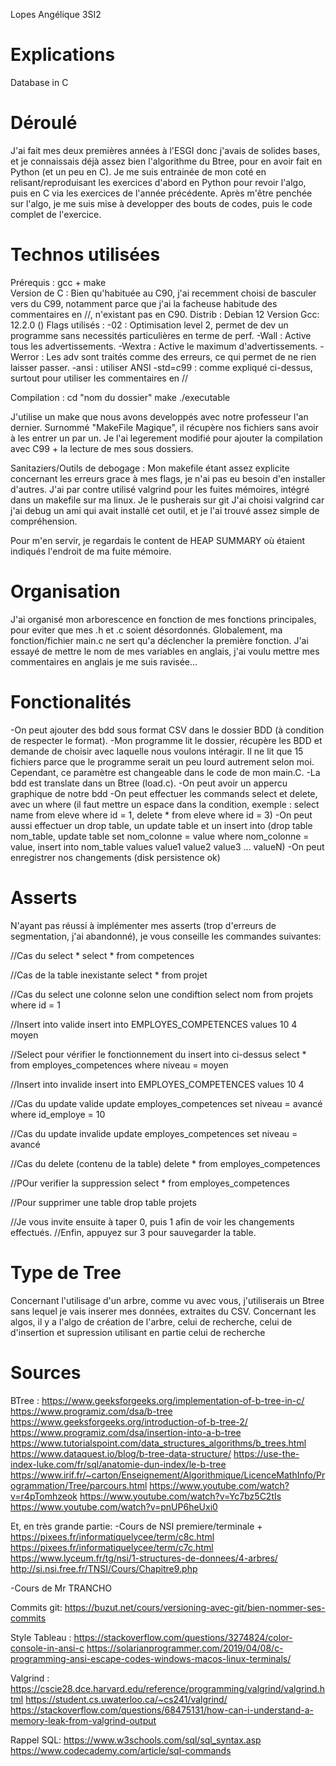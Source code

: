 Lopes Angélique 3SI2

# Explications
Database in C


# Déroulé 
J'ai fait mes deux premières années à l'ESGI donc j'avais de solides bases, et je connaissais déjà assez bien l'algorithme du Btree, pour en avoir fait en Python (et un peu en C).
Je me suis entrainée de mon coté en relisant/reproduisant les exercices d'abord en Python pour revoir l'algo, puis en C via les exercices de l'année précédente.
Après m'être penchée sur l'algo, je me suis mise à developper des bouts de codes, puis le code complet de l'exercice.

# Technos utilisées
Prérequis : gcc + make          
Version de C : Bien qu'habituée au C90, j'ai recemment choisi de basculer vers du C99, notamment parce que j'ai la facheuse habitude des commentaires en //, n'existant pas en C90.
Distrib : Debian 12
Version Gcc: 12.2.0 ()
Flags utilisés :
    -02 : Optimisation level 2, permet de dev un programme sans necessités particulières en terme de perf. 
    -Wall : Active tous les advertissements. 
    -Wextra : Active le maximum d'advertissements.
    -Werror : Les adv sont traités comme des erreurs, ce qui permet de ne rien laisser passer.
    -ansi : utiliser ANSI
    -std=c99 : comme expliqué ci-dessus, surtout pour utiliser les commentaires en //

Compilation :   cd "nom du dossier"
                make
                ./executable

J'utilise un make que nous avons developpés avec notre professeur l'an dernier. Surnommé "MakeFile Magique", il récupère nos fichiers sans avoir à les entrer un par un. Je l'ai legerement modifié pour ajouter la compilation avec C99 + la lecture de mes sous dossiers.

Sanitaziers/Outils de debogage :
Mon makefile étant assez explicite concernant les erreurs grace à mes flags, je n'ai pas eu besoin d'en installer d'autres.
J'ai par contre utilisé valgrind pour les fuites mémoires, intégré dans un makefile sur ma linux. Je le pusherais sur git
J'ai choisi valgrind car j'ai debug un ami qui avait installé cet outil, et je l'ai trouvé assez simple de compréhension.

Pour m'en servir, je regardais le content de HEAP SUMMARY où étaient indiqués l'endroit de ma fuite mémoire.


# Organisation
J'ai organisé mon arborescence en fonction de mes fonctions principales, pour eviter que mes .h et .c soient désordonnés.
Globalement, ma fonction/fichier main.c ne sert qu'a déclencher la première fonction.
J'ai essayé de mettre le nom de mes variables en anglais, j'ai voulu mettre mes commentaires en anglais je me suis ravisée...


# Fonctionalités
-On peut ajouter des bdd sous format CSV dans le dossier BDD (à condition de respecter le format).
-Mon programme lit le dossier, récupère les BDD et demande de choisir avec laquelle nous voulons intéragir.
Il ne lit que 15 fichiers parce que le programme serait un peu lourd autrement selon moi. Cependant, ce paramètre est changeable dans le code de mon main.C.
-La bdd est translate dans un Btree (load.c).
-On peut avoir un appercu graphique de notre bdd
-On peut effectuer les commands select et delete, avec un where (il faut mettre un espace dans la condition, exemple : select name from eleve where id = 1, delete * from eleve where id = 3)
-On peut aussi effectuer un drop table, un update table et un insert into (drop table nom_table, update table set nom_colonne = value where nom_colonne = value, insert into nom_table values value1 value2 value3 ... valueN)
-On peut enregistrer nos changements (disk persistence ok)

# Asserts
N'ayant pas réussi à implémenter mes asserts (trop d'erreurs de segmentation, j'ai abandonné), je vous conseille les commandes suivantes:

//Cas du select *
select * from competences

//Cas de la table inexistante
select * from projet 

//Cas du select une colonne selon une condiftion
select nom from projets where id = 1

//Insert into valide
insert into EMPLOYES_COMPETENCES values 10 4 moyen

//Select pour vérifier le fonctionnement du insert into ci-dessus
select * from employes_competences where niveau = moyen

//Insert into invalide
insert into EMPLOYES_COMPETENCES values 10 4

//Cas du update valide
update employes_competences set niveau = avancé where id_employe = 10

//Cas du update invalide
update employes_competences set niveau = avancé

//Cas du delete  (contenu de la table)
delete * from employes_competences

//POur verifier la suppression
select * from employes_competences

//Pour supprimer une table
drop table projets

//Je vous invite ensuite à taper 0, puis 1 afin de voir les changements effectués.
//Enfin, appuyez sur 3 pour sauvegarder la table.

# Type de Tree
Concernant l'utilisage d'un arbre, comme vu avec vous, j'utiliserais un Btree sans lequel je vais inserer mes données, extraites du CSV.
Concernant les algos, il y a l'algo de création de l'arbre, celui de recherche, celui de d'insertion et supression utilisant en partie celui de recherche

# Sources
BTree :
https://www.geeksforgeeks.org/implementation-of-b-tree-in-c/
https://www.programiz.com/dsa/b-tree
https://www.geeksforgeeks.org/introduction-of-b-tree-2/
https://www.programiz.com/dsa/insertion-into-a-b-tree
https://www.tutorialspoint.com/data_structures_algorithms/b_trees.html
https://www.dataquest.io/blog/b-tree-data-structure/
https://use-the-index-luke.com/fr/sql/anatomie-dun-index/le-b-tree
https://www.irif.fr/~carton/Enseignement/Algorithmique/LicenceMathInfo/Programmation/Tree/parcours.html
https://www.youtube.com/watch?v=r4pTomhzeok
https://www.youtube.com/watch?v=Yc7bz5C2tIs
https://www.youtube.com/watch?v=pnUP6heUxi0

Et, en très grande partie:
-Cours de NSI premiere/terminale +
https://pixees.fr/informatiquelycee/term/c8c.html
https://pixees.fr/informatiquelycee/term/c7c.html
https://www.lyceum.fr/tg/nsi/1-structures-de-donnees/4-arbres/
http://si.nsi.free.fr/TNSI/Cours/Chapitre9.php

-Cours de Mr TRANCHO

Commits git:
https://buzut.net/cours/versioning-avec-git/bien-nommer-ses-commits

Style Tableau :
https://stackoverflow.com/questions/3274824/color-console-in-ansi-c
https://solarianprogrammer.com/2019/04/08/c-programming-ansi-escape-codes-windows-macos-linux-terminals/

Valgrind :
https://cscie28.dce.harvard.edu/reference/programming/valgrind/valgrind.html
https://student.cs.uwaterloo.ca/~cs241/valgrind/
https://stackoverflow.com/questions/68475131/how-can-i-understand-a-memory-leak-from-valgrind-output


Rappel SQL:
https://www.w3schools.com/sql/sql_syntax.asp
https://www.codecademy.com/article/sql-commands
